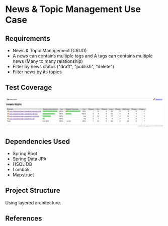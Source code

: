 # News & Topic Management Use Case
## Requirements
- News & Topic Management (CRUD)
- A news can contains multiple tags and A tags can contains multiple news (Many to many relationship)
- Filter by news status ("draft", "publish", "delete")
- Filter news by its topics

## Test Coverage
![Image](./Docs/TestCoverage.PNG?raw=true)

## Dependencies Used
- Spring Boot
- Spring Data JPA
- HSQL DB
- Lombok
- Mapstruct

## Project Structure
Using layered architecture.
## References
